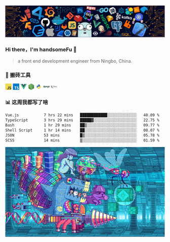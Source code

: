 ![](https://github.com/MrFu1998/MrFu1998/blob/master/header.png)

### Hi there，I'm handsomeFu 👋

> a front end development engineer from Ningbo, China.

### 🔧 搬砖工具
<code><img height="20" src="https://raw.githubusercontent.com/github/explore/80688e429a7d4ef2fca1e82350fe8e3517d3494d/topics/javascript/javascript.png"></code>
<code><img height="20" src="https://raw.githubusercontent.com/github/explore/80688e429a7d4ef2fca1e82350fe8e3517d3494d/topics/typescript/typescript.png"></code>
<code><img height="20" src="https://raw.githubusercontent.com/github/explore/80688e429a7d4ef2fca1e82350fe8e3517d3494d/topics/vue/vue.png"></code>
<code><img height="20" src="https://raw.githubusercontent.com/github/explore/80688e429a7d4ef2fca1e82350fe8e3517d3494d/topics/nodejs/nodejs.png"></code>
<code><img height="20" src="https://raw.githubusercontent.com/github/explore/80688e429a7d4ef2fca1e82350fe8e3517d3494d/topics/python/python.png"></code>
<code><img height="20" src="https://raw.githubusercontent.com/github/explore/80688e429a7d4ef2fca1e82350fe8e3517d3494d/topics/django/django.png"></code>
<code><img height="20" src="https://raw.githubusercontent.com/github/explore/80688e429a7d4ef2fca1e82350fe8e3517d3494d/topics/flask/flask.png"></code>



### 📊 这周我都写了啥
<!--START_SECTION:waka-->

```text
Vue.js           7 hrs 22 mins   ████████████░░░░░░░░░░░░░   48.09 %
TypeScript       3 hrs 29 mins   █████▓░░░░░░░░░░░░░░░░░░░   22.75 %
Bash             1 hr 29 mins    ██▒░░░░░░░░░░░░░░░░░░░░░░   09.77 %
Shell Script     1 hr 14 mins    ██░░░░░░░░░░░░░░░░░░░░░░░   08.07 %
JSON             53 mins         █▒░░░░░░░░░░░░░░░░░░░░░░░   05.78 %
SCSS             14 mins         ▒░░░░░░░░░░░░░░░░░░░░░░░░   01.59 %
```

<!--END_SECTION:waka-->


<img src="https://github.com/MrFu1998/MrFu1998/blob/master/footer.gif" />

